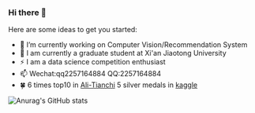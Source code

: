 ### Hi there 👋

<!--
**DLLXW/DLLXW** is a ✨ _special_ ✨ repository because its `README.md` (this file) appears on your GitHub profile.
-->
Here are some ideas to get you started:

- :palm_tree: I’m currently working on Computer Vision/Recommendation System
- :seedling: I am currently a graduate student at Xi'an Jiaotong University
- ⚡ I am a data science competition enthusiast
- 📫 Wechat:qq2257164884  QQ:2257164884
- :four_leaf_clover: 6 times top10 in [Ali-Tianchi](https://tianchi.aliyun.com/home/science/scienceDetail?userId=1095279432678)  5 silver medals in [kaggle](https://www.kaggle.com/aimanlim0/competitions)

![Anurag's GitHub stats](https://github-readme-stats.vercel.app/api?username=DLLXW&show_icons=true&theme=chartreuse-dark)
